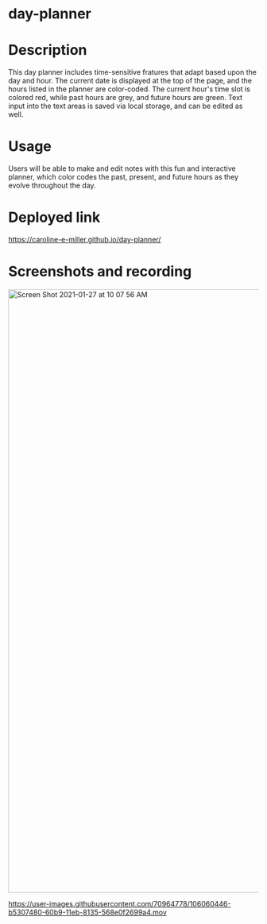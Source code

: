 # day-planner

# Description

This day planner includes time-sensitive fratures that adapt based upon the day and hour. The current date is displayed at the top of the page, and the hours listed in the planner are color-coded. The current hour's time slot is colored red, while past hours are grey, and future hours are green. Text input into the text areas is saved via local storage, and can be edited as well.

# Usage

Users will be able to make and edit notes with this fun and interactive planner, which color codes the past, present, and future hours as they evolve throughout the day. 

# Deployed link

https://caroline-e-miller.github.io/day-planner/

# Screenshots and recording

<img width="1215" alt="Screen Shot 2021-01-27 at 10 07 56 AM" src="https://user-images.githubusercontent.com/70964778/106060718-050f3b80-60ba-11eb-8e74-700bd950ae07.png">

https://user-images.githubusercontent.com/70964778/106060446-b5307480-60b9-11eb-8135-568e0f2699a4.mov

